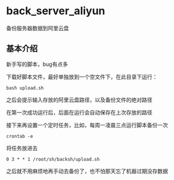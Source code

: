 # back_server_aliyun
备份服务器数据到阿里云盘

## 基本介绍
新手写的脚本，bug有点多

下载好脚本文件，最好单独放到一个空文件下，在此目录下运行：

`bash upload.sh`

之后会提示输入存放的阿里云盘路径，以及备份文件的绝对路径


在第一次成功运行后，后面在运行会自动保存在上次存放的路径

接下来再设置一个定时任务，比如，每周一凌晨三点运行脚本备份一次

`crontab -e`

将任务放进去

`0 3 * * 1 /root/sh/backsh/upload.sh`

之后就不用麻烦地再手动去备份了，也不怕那天忘了机器过期没存数据
